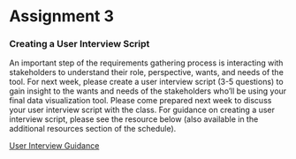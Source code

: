 # Assignment 3

### Creating a User Interview Script

An important step of the requirements gathering process is interacting with stakeholders to understand their role, perspective, wants, and needs of the tool. For next week, please create a user interview script (3-5 questions) to gain insight to the wants and needs of the stakeholders who’ll be using your final data visualization tool. Please come prepared next week to discuss your user interview script with the class. For guidance on creating a user interview script, please see the resource below (also available in the additional resources section of the schedule).

[User Interview Guidance](https://www.nngroup.com/articles/user-interviews/)